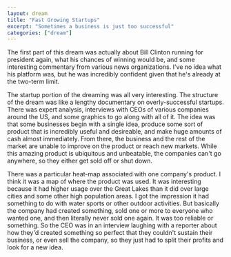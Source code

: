 ```yaml
---
layout: dream
title: "Fast Growing Startups"
excerpt: "Sometimes a business is just too successful"
categories: ["dream"]
---
```


<p>The first part of this dream was actually about Bill Clinton running for president again, what his chances of winning would be, and some interesting commentary from various news organizations. I've no idea what his platform was, but he was incredibly confident given that he's already at the two-term limit.</p>

<p>The startup portion of the dreaming was all very interesting. The structure of the dream was like a lengthy documentary on overly-successful startups. There was expert analysis, interviews with CEOs of various companies around the US, and some graphics to go along with all of it. The idea was that some businesses begin with a single idea, produce some sort of product that is incredibly useful and desireable, and make huge amounts of cash almost immediately. From there, the business and the rest of the market are unable to improve on the product or reach new markets. While this amazing product is ubiquitous and unbeatable, the companies can't go anywhere, so they either get sold off or shut down.</p>

<p>There was a particular heat-map associated with one company's product. I think it was a map of where the product was used. It was interesting because it had higher usage over the Great Lakes than it did over large cities and some other high population areas. I got the impression it had something to do with water sports or other outdoor activities. But basically the company had created something, sold one or more to everyone who wanted one, and then literally never sold one again. It was too reliable or something. So the CEO was in an interview laughing with a reporter about how they'd created something so perfect that they couldn't sustain their business, or even sell the company, so they just had to split their profits and look for a new idea.</p>